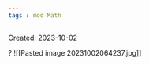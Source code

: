 ```yaml
---
tags : mod Math
---
```

Created: 2023-10-02

?
![[Pasted image 20231002064237.jpg]]
<!--SR:!2023-11-24,2,210-->